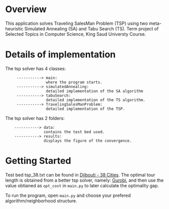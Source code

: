 # Overview
This application solves Traveling SalesMan Problem (TSP) using two meta-heuristic Simulated Annealing (SA) and Tabu Search (TS).
Term project of Selected Topics in Computer Science, King Saud Universty Course.

# Details of implementation 
The tsp solver has 4 classes: 


         -----------> main:
                      where the program starts.
         -----------> simulatedAnnealing:
                      detailed implementation of the SA algorithm
         -----------> tabuSearch:
                      detailed implementation of the TS algorithm.
         -----------> TravelingSalesManProblem:
                      detailed implementation of the TSP.

The tsp solver has 2 folders:

        -----------> data:
                     contains the test bed used.
        -----------> results:
                     displays the figure of the convergence.
                     
 # Getting Started
 Test bed tsp_38.txt can be found in [Djibouti - 38 Cities](http://www.math.uwaterloo.ca/tsp/world/countries.html#DJ).
 The optimal tour length is obtained from a better tsp solver, namely: [Gurobi](https://www.gurobi.com/documentation/9.1/examples/tsp_py.html), and then use the value obtianed as `opt_cost` in `main.py` to later calculate the optimality gap.

 To run the program, open `main.py` and choose your prefered algorithm/neighborhood structure.
